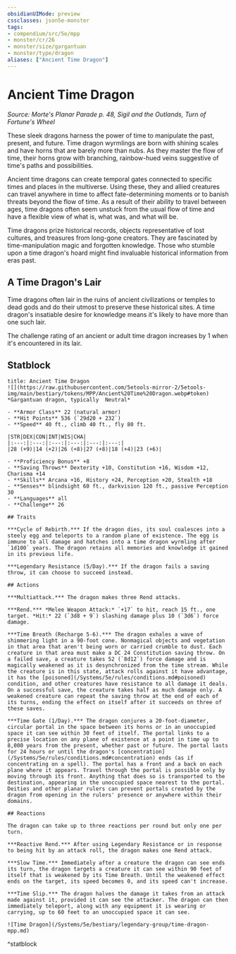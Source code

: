 ```yaml
---
obsidianUIMode: preview
cssclasses: json5e-monster
tags:
- compendium/src/5e/mpp
- monster/cr/26
- monster/size/gargantuan
- monster/type/dragon
aliases: ["Ancient Time Dragon"]
---
```

# Ancient Time Dragon
*Source: Morte's Planar Parade p. 48, Sigil and the Outlands, Turn of Fortune's Wheel*  

These sleek dragons harness the power of time to manipulate the past, present, and future. Time dragon wyrmlings are born with shining scales and have horns that are barely more than nubs. As they master the flow of time, their horns grow with branching, rainbow-hued veins suggestive of time's paths and possibilities.

Ancient time dragons can create temporal gates connected to specific times and places in the multiverse. Using these, they and allied creatures can travel anywhere in time to affect fate-determining moments or to banish threats beyond the flow of time. As a result of their ability to travel between ages, time dragons often seem unstuck from the usual flow of time and have a flexible view of what is, what was, and what will be.

Time dragons prize historical records, objects representative of lost cultures, and treasures from long-gone creators. They are fascinated by time-manipulation magic and forgotten knowledge. Those who stumble upon a time dragon's hoard might find invaluable historical information from eras past.

## A Time Dragon's Lair

Time dragons often lair in the ruins of ancient civilizations or temples to dead gods and do their utmost to preserve these historical sites. A time dragon's insatiable desire for knowledge means it's likely to have more than one such lair.

The challenge rating of an ancient or adult time dragon increases by 1 when it's encountered in its lair.

## Statblock

```ad-statblock
title: Ancient Time Dragon
![](https://raw.githubusercontent.com/5etools-mirror-2/5etools-img/main/bestiary/tokens/MPP/Ancient%20Time%20Dragon.webp#token)
*Gargantuan dragon, typically  Neutral*

- **Armor Class** 22 (natural armor)
- **Hit Points** 536 (`29d20 + 232`)
- **Speed** 40 ft., climb 40 ft., fly 80 ft.

|STR|DEX|CON|INT|WIS|CHA|
|:---:|:---:|:---:|:---:|:---:|:---:|
|28 (+9)|14 (+2)|26 (+8)|27 (+8)|18 (+4)|23 (+6)|

- **Proficiency Bonus** +8
- **Saving Throws** Dexterity +10, Constitution +16, Wisdom +12, Charisma +14
- **Skills** Arcana +16, History +24, Perception +20, Stealth +18
- **Senses** blindsight 60 ft., darkvision 120 ft., passive Perception 30
- **Languages** all
- **Challenge** 26

## Traits

***Cycle of Rebirth.*** If the dragon dies, its soul coalesces into a steely egg and teleports to a random plane of existence. The egg is immune to all damage and hatches into a time dragon wyrmling after `1d100` years. The dragon retains all memories and knowledge it gained in its previous life.

***Legendary Resistance (5/Day).*** If the dragon fails a saving throw, it can choose to succeed instead.

## Actions

***Multiattack.*** The dragon makes three Rend attacks.

***Rend.*** *Melee Weapon Attack:* `+17` to hit, reach 15 ft., one target. *Hit:* 22 (`3d8 + 9`) slashing damage plus 10 (`3d6`) force damage.

***Time Breath (Recharge 5-6).*** The dragon exhales a wave of shimmering light in a 90-foot cone. Nonmagical objects and vegetation in that area that aren't being worn or carried crumble to dust. Each creature in that area must make a DC 24 Constitution saving throw. On a failed save, a creature takes 52 (`8d12`) force damage and is magically weakened as it is desynchronized from the time stream. While the creature is in this state, attack rolls against it have advantage, it has the [poisoned](/Systems/5e/rules/conditions.md#poisoned) condition, and other creatures have resistance to all damage it deals. On a successful save, the creature takes half as much damage only. A weakened creature can repeat the saving throw at the end of each of its turns, ending the effect on itself after it succeeds on three of these saves.

***Time Gate (1/Day).*** The dragon conjures a 20-foot-diameter, circular portal in the space between its horns or in an unoccupied space it can see within 30 feet of itself. The portal links to a precise location on any plane of existence at a point in time up to 8,000 years from the present, whether past or future. The portal lasts for 24 hours or until the dragon's [concentration](/Systems/5e/rules/conditions.md#concentration) ends (as if concentrating on a spell). The portal has a front and a back on each plane where it appears. Travel through the portal is possible only by moving through its front. Anything that does so is transported to the destination, appearing in the unoccupied space nearest to the portal. Deities and other planar rulers can prevent portals created by the dragon from opening in the rulers' presence or anywhere within their domains.

## Reactions

The dragon can take up to three reactions per round but only one per turn.

***Reactive Rend.*** After using Legendary Resistance or in response to being hit by an attack roll, the dragon makes one Rend attack.

***Slow Time.*** Immediately after a creature the dragon can see ends its turn, the dragon targets a creature it can see within 90 feet of itself that is weakened by its Time Breath. Until the weakened effect ends on the target, its speed becomes 0, and its speed can't increase.

***Time Slip.*** The dragon halves the damage it takes from an attack made against it, provided it can see the attacker. The dragon can then immediately teleport, along with any equipment it is wearing or carrying, up to 60 feet to an unoccupied space it can see.

![Time Dragon](/Systems/5e/bestiary/legendary-group/time-dragon-mpp.md)
```
^statblock